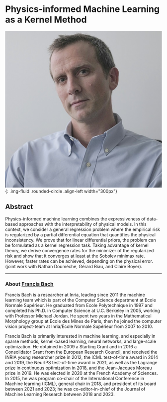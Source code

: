 # Physics-informed Machine Learning as a Kernel Method

![Francis Bach](/assets/img/Francis-Bach.jpg){: .img-fluid .rounded-circle .align-left width="300px"}

## Abstract

Physics-informed machine learning combines the expressiveness of data-based approaches with the interpretability of physical models. In this context, we consider a general regression problem where the empirical risk is regularized by a partial differential equation that quantifies the physical inconsistency. We prove that for linear differential priors, the problem can be formulated as a kernel regression task. Taking advantage of kernel theory, we derive convergence rates for the minimizer of the regularized risk and show that it converges at least at the Sobolev minimax rate. However, faster rates can be achieved, depending on the physical error. (joint work with Nathan Doumèche, Gérard Biau, and Claire Boyer).

---

### About [Francis Bach](https://www.di.ens.fr/~fbach/)

Francis Bach is a researcher at Inria, leading since 2011 the machine learning team which is part of the Computer Science department at Ecole Normale Supérieur. He graduated from Ecole Polytechnique in 1997 and completed his Ph.D. in Computer Science at U.C. Berkeley in 2005, working with Professor Michael Jordan. He spent two years in the Mathematical Morphology group at Ecole des Mines de Paris, then he joined the computer vision project-team at Inria/Ecole Normale Supérieur from 2007 to 2010.

Francis Bach is primarily interested in machine learning, and especially in sparse methods, kernel-based learning, neural networks, and large-scale optimization. He obtained in 2009 a Starting Grant and in 2016 a Consolidator Grant from the European Research Council, and received the INRIA young researcher prize in 2012, the ICML test-of-time award in 2014 and 2019, the NeurIPS test-of-time award in 2021, as well as the Lagrange prize in continuous optimization in 2018, and the Jean-Jacques Moreau prize in 2019. He was elected in 2020 at the French Academy of Sciences. In 2015, he was program co-chair of the International Conference in Machine learning (ICML), general chair in 2018, and president of its board between 2021 and 2023; he was co-editor-in-chief of the Journal of Machine Learning Research between 2018 and 2023.

